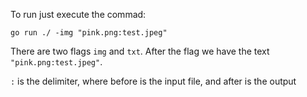 

To run just execute the commad:

```
go run ./ -img "pink.png:test.jpeg"
```

There are two flags `img` and `txt`. After the flag we have the text `"pink.png:test.jpeg"`. 

`:` is the delimiter, where before is the input file, and after is the output